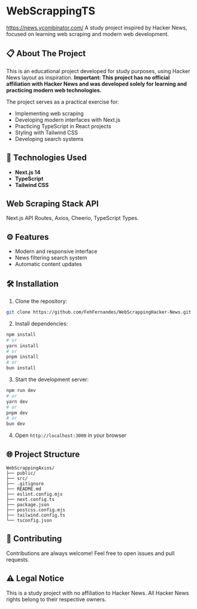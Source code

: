 # WebScrappingTS
https://news.ycombinator.com/
A study project inspired by Hacker News, focused on learning web scraping and modern web development.

## 📋 About The Project

This is an educational project developed for study purposes, using Hacker News layout as inspiration. **Important: This project has no official affiliation with Hacker News and was developed solely for learning and practicing modern web technologies.**

The project serves as a practical exercise for:
- Implementing web scraping
- Developing modern interfaces with Next.js
- Practicing TypeScript in React projects
- Styling with Tailwind CSS
- Developing search systems

## 🚀 Technologies Used

- **Next.js 14** 
- **TypeScript**
- **Tailwind CSS**

## Web Scraping Stack API

Next.js API Routes,
Axios,
Cheerio,
TypeScript Types.

## ⚙️ Features

- Modern and responsive interface
- News filtering search system
- Automatic content updates

## 🛠️ Installation

1. Clone the repository:
```bash
git clone https://github.com/FehFernandes/WebScrappingHacker-News.git
```

2. Install dependencies:
```bash
npm install
# or
yarn install
# or
pnpm install
# or
bun install
```

3. Start the development server:
```bash
npm run dev
# or
yarn dev
# or
pnpm dev
# or
bun dev
```

4. Open `http://localhost:3000` in your browser

## 🌐 Project Structure

```
WebScrappingAxios/
├── public/
├── src/
├── .gitignore
├── README.md
├── eslint.config.mjs
├── next.config.ts
├── package.json
├── postcss.config.mjs
├── tailwind.config.ts
└── tsconfig.json
```

## 🤝 Contributing

Contributions are always welcome! Feel free to open issues and pull requests.

## ⚠️ Legal Notice

This is a study project with no affiliation to Hacker News. All Hacker News rights belong to their respective owners.
